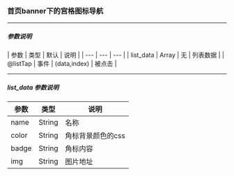 ### 首页banner下的宫格图标导航

****

##### 参数说明

| 参数 | 类型 | 默认 | 说明 |
| --- | --- | --- |
| list_data | Array | 无 | 列表数据 |
| @listTap | 事件 | (data,index) | 被点击 |

****

##### list_data 参数说明

| 参数 | 类型 |  说明 |
| --- | --- | --- |
| name | String | 名称 |
| color | String | 角标背景颜色的css |
| badge | String | 角标内容 |
| img | String | 图片地址 |
